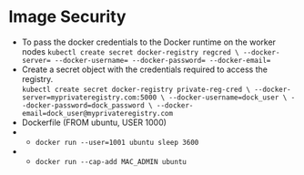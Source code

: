 # Image Security

- To pass the docker credentials to the Docker runtime on the worker nodes
        ```
        kubectl create secret docker-registry regcred \
            --docker-server=
            --docker-username=
            --docker-password=
            --docker-email=
        ```
- Create a secret object with the credentials required to access the registry.        
        ```
        kubectl create secret docker-registry private-reg-cred \
            --docker-server=myprivateregistry.com:5000 \
            --docker-username=dock_user \
            --docker-password=dock_password \
            --docker-email=dock_user@myprivateregistry.com
        ```
- Dockerfile (FROM ubuntu, USER 1000)
- - `docker run --user=1001 ubuntu sleep 3600`
- - `docker run --cap-add MAC_ADMIN ubuntu`

